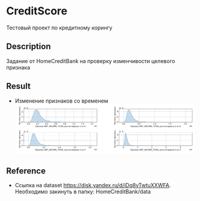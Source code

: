 # CreditScore
Тестовый проект по кредитному корингу

## Description
Задание от HomeCreditBank на проверку изменчивости целевого признака

## Result
- Изменение признаков со временем
![alt text](https://github.com/visualIgorec/CreditScore/blob/main/plots/AMT_INCOME_TOTAL.PNG)

## Reference
- Ссылка на dataset https://disk.yandex.ru/d/iDq8vTwtuXXWFA. Необходимо закинуть в папку: HomeCreditBank/data
